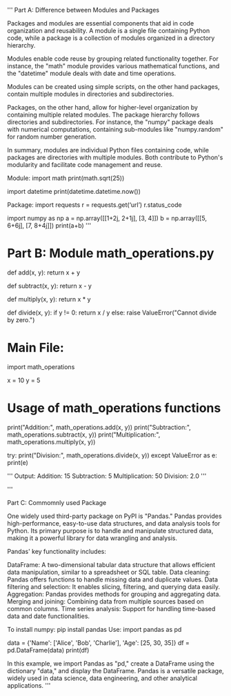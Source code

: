 '''
Part A: Difference between Modules and Packages

Packages and modules are essential components that aid in code organization and reusability. A module is a single file containing Python code, while a package is a collection of modules organized in a directory hierarchy.

Modules enable code reuse by grouping related functionality together. For instance, the "math" module provides various mathematical functions, and the "datetime" module deals with date and time operations.

Modules can be created using simple scripts, on the other hand packages, contain multiple modules in directories and subdirectories.

Packages, on the other hand, allow for higher-level organization by containing multiple related modules. The package hierarchy follows directories and subdirectories. For instance, the "numpy" package deals with numerical computations, containing sub-modules like "numpy.random" for random number generation.

In summary, modules are individual Python files containing code, while packages are directories with multiple modules. Both contribute to Python's modularity and facilitate code management and reuse.

Module:
import math
print(math.sqrt(25))

import datetime
print(datetime.datetime.now())

Package:
import requests
r = requests.get(‘url’)
r.status_code

import numpy as np
a = np.array([[1+2j, 2+1j], [3, 4]])
b = np.array([[5, 6+6j], [7, 8+4j]])
print(a+b)
'''

# Part B: Module math_operations.py
def add(x, y):
    return x + y

def subtract(x, y):
    return x - y

def multiply(x, y):
    return x * y

def divide(x, y):
    if y != 0:
        return x / y
    else:
        raise ValueError("Cannot divide by zero.")
    

# Main File:
import math_operations

x = 10
y = 5

# Usage of math_operations functions
print("Addition:", math_operations.add(x, y))
print("Subtraction:", math_operations.subtract(x, y))
print("Multiplication:", math_operations.multiply(x, y))

try:
    print("Division:", math_operations.divide(x, y))
except ValueError as e:
    print(e)


'''
Output:
Addition: 15
Subtraction: 5
Multiplication: 50
Division: 2.0
'''


'''

Part C: Commomnly used Package

One widely used third-party package on PyPI is "Pandas." Pandas provides high-performance, easy-to-use data structures, and data analysis tools for Python. Its primary purpose is to handle and manipulate structured data, making it a powerful library for data wrangling and analysis.

Pandas' key functionality includes:

DataFrame: A two-dimensional tabular data structure that allows efficient data manipulation, similar to a spreadsheet or SQL table.
Data cleaning: Pandas offers functions to handle missing data and duplicate values.
Data filtering and selection: It enables slicing, filtering, and querying data easily.
Aggregation: Pandas provides methods for grouping and aggregating data.
Merging and joining: Combining data from multiple sources based on common columns.
Time series analysis: Support for handling time-based data and date functionalities.

To install numpy: pip install pandas
Use:
import pandas as pd

data = {'Name': ['Alice', 'Bob', 'Charlie'], 'Age': [25, 30, 35]}
df = pd.DataFrame(data)
print(df)

In this example, we import Pandas as "pd," create a DataFrame using the dictionary "data," and display the DataFrame. Pandas is a versatile package, widely used in data science, data engineering, and other analytical applications.
'''